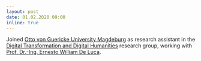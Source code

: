 ```yaml
---
layout: post
date: 01.02.2020 09:00
inline: true
---
```


Joined [Otto von Guericke University Magdeburg](https://www.ovgu.de/en/) as research assistant in the [Digital Transformation and Digital Humanities](https://www.dtdh.ovgu.de/) research group, working with [Prof. Dr.-Ing. Ernesto William De Luca](http://www.gei.de/en/mitarbeiter/prof-dr-ing-ernesto-william-de-luca.html).
